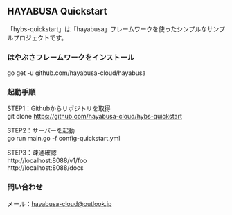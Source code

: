 ## HAYABUSA Quickstart

「hybs-quickstart」は「hayabusa」フレームワークを使ったシンプルなサンプルプロジェクトです。

### はやぶさフレームワークをインストール
go get -u github.com/hayabusa-cloud/hayabusa

### 起動手順
STEP1：Githubからリポジトリを取得   
git clone https://github.com/hayabusa-cloud/hybs-quickstart

STEP2：サーバーを起動   
go run main.go -f config-quickstart.yml   

STEP3：疎通確認   
http://localhost:8088/v1/foo   
http://localhost:8088/docs

### 問い合わせ   
メール：hayabusa-cloud@outlook.jp